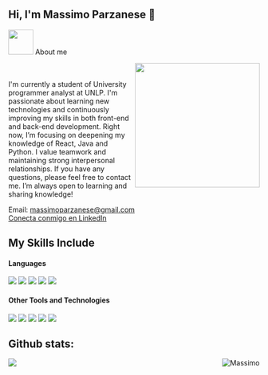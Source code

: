## Hi, I'm Massimo Parzanese 👋


<picture><img src = "https://github.com/7oSkaaa/7oSkaaa/blob/main/Images/about_me.gif?raw=true" width = 50px></picture> About me

<picture> <img align="right" src="https://github.com/7oSkaaa/7oSkaaa/blob/main/Images/Right_Side.gif?raw=true" width = 250px></picture>

<br><br>
I'm currently a student of University programmer analyst at UNLP. I'm passionate about learning new technologies and continuously improving my skills in both front-end and back-end development. Right now, I’m focusing on deepening my knowledge of React, Java and Python. I value teamwork and maintaining strong interpersonal relationships.
If you have any questions, please feel free to contact me. I’m always open to learning and sharing knowledge!

Email: massimoparzanese@gmail.com
<br>
<a href="https://www.linkedin.com/in/massimo-parzanese-b05509344/" target="_blank" rel="noopener noreferrer">
  Conecta conmigo en LinkedIn
</a>

## My Skills Include

<h4> Languages </h4>
<span> 
  <img src="https://img.shields.io/badge/HTML5-E34F26?style=for-the-badge&logo=html5&logoColor=white">
  <img src="https://img.shields.io/badge/CSS3-1572B6?style=for-the-badge&logo=css3&logoColor=white">
  <img src="https://img.shields.io/badge/JavaScript-F7DF1E?style=for-the-badge&logo=javascript&logoColor=black">
  <img src="https://img.shields.io/badge/Java-ED8B00?style=for-the-badge&logo=java&logoColor=white">
  <img src="https://img.shields.io/badge/python-3670A0?style=for-the-badge&logo=python&logoColor=ffdd54">
</span>

<h4> Other Tools and Technologies </h4>
<span>
  <img src="https://img.shields.io/badge/Git-F05032?style=for-the-badge&logo=git&logoColor=white">
  <img src="https://img.shields.io/badge/figma-%231572B6.svg?style=for-the-badge&logo=figma&logoColor=white"> 
  <img src="https://img.shields.io/badge/Notion-%23000000.svg?style=for-the-badge&logo=notion&logoColor=white">
  <img src="https://img.shields.io/badge/MySQL-00000F?style=for-the-badge&logo=mysql&logoColor=white">
  <img src=https://img.shields.io/badge/tailwindcss-%2338B2AC.svg?style=for-the-badge&logo=tailwind-css&logoColor=white>
</span>

<h2>Github stats:</h2> 

[![](https://github-readme-stats.vercel.app/api?username=massimoparzanese&show_icons=true&theme=tokyonight&hide_border=true&locale=en)](https://github.com/massimoparzanese)
<img align="right" src="https://github-readme-stats.vercel.app/api/top-langs?username=massimoparzanese&show_icons=true&locale=en&layout=compact&theme=tokyonight" alt="Massimo" />
</div>
